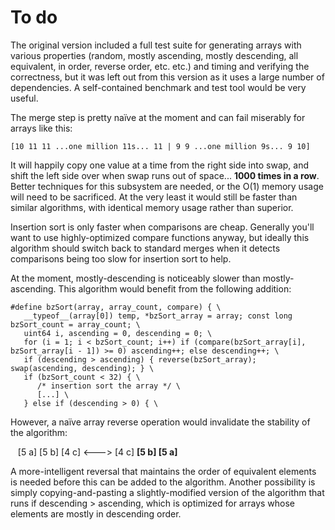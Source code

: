 To do
=================

The original version included a full test suite for generating arrays with various properties (random, mostly ascending, mostly descending, all equivalent, in order, reverse order, etc. etc.) and timing and verifying the correctness, but it was left out from this version as it uses a large number of dependencies. A self-contained benchmark and test tool would be very useful.

The merge step is pretty naïve at the moment and can fail miserably for arrays like this:

    [10 11 11 ...one million 11s... 11 | 9 9 ...one million 9s... 9 10]

It will happily copy one value at a time from the right side into swap, and shift the left side over when swap runs out of space... <b>1000 times in a row</b>. Better techniques for this subsystem are needed, or the O(1) memory usage will need to be sacrificed. At the very least it would still be faster than similar algorithms, with identical memory usage rather than superior.

Insertion sort is only faster when comparisons are cheap. Generally you'll want to use highly-optimized compare functions anyway, but ideally this algorithm should switch back to standard merges when it detects comparisons being too slow for insertion sort to help.

At the moment, mostly-descending is noticeably slower than mostly-ascending. This algorithm would benefit from the following addition:

    #define bzSort(array, array_count, compare) { \
       __typeof__(array[0]) temp, *bzSort_array = array; const long bzSort_count = array_count; \
       uint64 i, ascending = 0, descending = 0; \
       for (i = 1; i < bzSort_count; i++) if (compare(bzSort_array[i], bzSort_array[i - 1]) >= 0) ascending++; else descending++; \
       if (descending > ascending) { reverse(bzSort_array); swap(ascending, descending); } \
       if (bzSort_count < 32) { \
          /* insertion sort the array */ \
          [...] \
       } else if (descending > 0) { \

However, a naïve array reverse operation would invalidate the stability of the algorithm:

&nbsp;&nbsp;&nbsp;[5 a] [5 b] [4 c]  <--->  [4 c] <b>[5 b] [5 a]</b>

A more-intelligent reversal that maintains the order of equivalent elements is needed before this can be added to the algorithm. Another possibility is simply copying-and-pasting a slightly-modified version of the algorithm that runs if descending > ascending, which is optimized for arrays whose elements are mostly in descending order.
